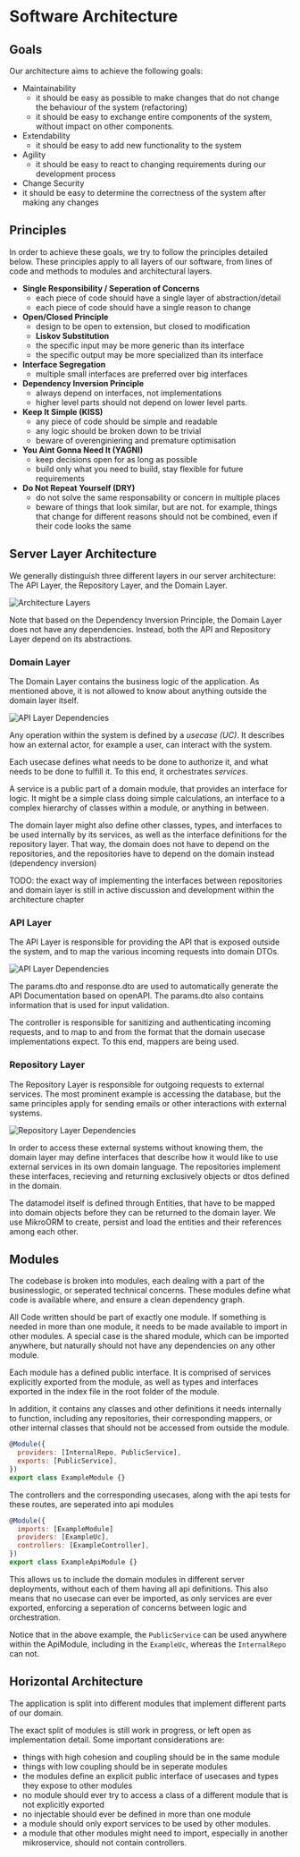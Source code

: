 # Software Architecture

## Goals

Our architecture aims to achieve the following goals:

- Maintainability
  - it should be easy as possible to make changes that do not change the behaviour of the system (refactoring)
  - it should be easy to exchange entire components of the system, without impact on other components.
- Extendability
  - it should be easy to add new functionality to the system
- Agility
  - it should be easy to react to changing requirements during our development process
- Change Security
- it should be easy to determine the correctness of the system after making any changes

## Principles

In order to achieve these goals, we try to follow the principles detailed below.
These principles apply to all layers of our software, from lines of code and methods to modules and architectural layers.

- **Single Responsibility / Seperation of Concerns**
  - each piece of code should have a single layer of abstraction/detail
  - each piece of code should have a single reason to change
- **Open/Closed Principle**
  - design to be open to extension, but closed to modification
  - **Liskov Substitution**
  - the specific input may be more generic than its interface
  - the specific output may be more specialized than its interface
- **Interface Segregation**
  - multiple small interfaces are preferred over big interfaces
- **Dependency Inversion Principle**
  - always depend on interfaces, not implementations
  - higher level parts should not depend on lower level parts.
- **Keep It Simple (KISS)**
  - any piece of code should be simple and readable
  - any logic should be broken down to be trivial
  - beware of overenginiering and premature optimisation
- **You Aint Gonna Need It (YAGNI)**
  - keep decisions open for as long as possible
  - build only what you need to build, stay flexible for future requirements
- **Do Not Repeat Yourself (DRY)**
  - do not solve the same responsability or concern in multiple places
  - beware of things that look similar, but are not. for example, things that change for different reasons should not be combined, even if their code looks the same

## Server Layer Architecture

We generally distinguish three different layers in our server architecture: The API Layer, the Repository Layer, and the Domain Layer.

![Architecture Layers](../../assets/clean-architecture-layers.png)

Note that based on the Dependency Inversion Principle, the Domain Layer does not have any dependencies. Instead, both the API and Repository Layer depend on its abstractions.

### Domain Layer

The Domain Layer contains the business logic of the application. As mentioned above, it is not allowed to know about anything outside the domain layer itself.

![API Layer Dependencies](../../assets/domain-layer.png)

Any operation within the system is defined by a *usecase (UC)*. It describes how an external actor, for example a user, can interact with the system.

Each usecase defines what needs to be done to authorize it, and what needs to be done to fulfill it. To this end, it orchestrates *services*.

A service is a public part of a domain module, that provides an interface for logic. It might be a simple class doing simple calculations, an interface to a complex hierarchy of classes within a module, or anything in between.

The domain layer might also define other classes, types, and interfaces to be used internally by its services, as well as the interface definitions for the repository layer. That way, the domain does not have to depend on the repositories, and the repositories have to depend on the domain instead (dependency inversion)

TODO: the exact way of implementing the interfaces between repositories and domain layer is still in active discussion and development within the architecture chapter

### API Layer

The API Layer is responsible for providing the API that is exposed outside the system, and to map the various incoming requests into domain DTOs.

![API Layer Dependencies](../../assets/api-layer.png)

The params.dto and response.dto are used to automatically generate the API Documentation based on openAPI. The params.dto also contains information that is used for input validation.

The controller is responsible for sanitizing and authenticating incoming requests, and to map to and from the format that the domain usecase implementations expect. To this end, mappers are being used.

### Repository Layer

The Repository Layer is responsible for outgoing requests to external services. The most prominent example is accessing the database, but the same principles apply for sending emails or other interactions with external systems.

![Repository Layer Dependencies](../../assets/repository-layer.png)

In order to access these external systems without knowing them, the domain layer may define interfaces that describe how it would like to use external services in its own domain language. The repositories implement these interfaces, recieving and returning exclusively objects or dtos defined in the domain.

The datamodel itself is defined through Entities, that have to be mapped into domain objects before they can be returned to the domain layer. We use MikroORM to create, persist and load the entities and their references among each other.

## Modules

The codebase is broken into modules, each dealing with a part of the businesslogic, or seperated technical concerns.
These modules define what code is available where, and ensure a clean dependency graph.

All Code written should be part of exactly one module. If something is needed in more than one module, it needs to be made available to import in other modules. A special case is the shared module, which can be imported anywhere, but naturally should not have any dependencies on any other module.

Each module has a defined public interface. It is comprised of services explicitly exported from the module, as well as types and interfaces exported in the index file in the root folder of the module.

In addition, it contains any classes and other definitions it needs internally to function, including any repositories, their corresponding mappers, or other internal classes that should not be accessed from outside the module.

```js
@Module({
  providers: [InternalRepo, PublicService],
  exports: [PublicService],
})
export class ExampleModule {}
```

The controllers and the corresponding usecases, along with the api tests for these routes, are seperated into api modules

```js
@Module({
  imports: [ExampleModule]
  providers: [ExampleUc],
  controllers: [ExampleController],
})
export class ExampleApiModule {}
```

This allows us to include the domain modules in different server deployments, without each of them having all api definitions. This also means that no usecase can ever be imported, as only services are ever exported, enforcing a seperation of concerns between logic and orchestration.

Notice that in the above example, the `PublicService` can be used anywhere within the ApiModule, including in the `ExampleUc`, whereas the `InternalRepo` can not.

## Horizontal Architecture

The application is split into different modules that implement different parts of our domain.

The exact split of modules is still work in progress, or left open as implementation detail. Some important considerations are:

- things with high cohesion and coupling should be in the same module
- things with low coupling should be in seperate modules
- the modules define an explicit public interface of usecases and types they expose to other modules
- no module should ever try to access a class of a different module that is not explicitly exported
- no injectable should ever be defined in more than one module
- a module should only export services to be used by other modules.
- a module that other modules might need to import, especially in another mikroservice, should not contain controllers.
